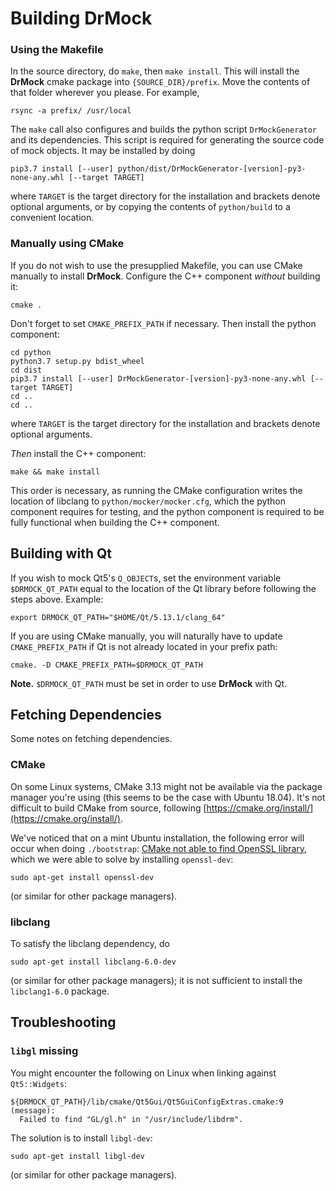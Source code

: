 <!-- 
Copyright 2019 Ole Kliemann, Malte Kliemann

This file is part of DrMock.

DrMock is free software: you can redistribute it and/or modify it
under the terms of the GNU General Public License as published by
the Free Software Foundation, either version 3 of the License, or
(at your option) any later version.

DrMock is distributed in the hope that it will be useful, but
WITHOUT ANY WARRANTY; without even the implied warranty of
MERCHANTABILITY or FITNESS FOR A PARTICULAR PURPOSE.  See the GNU
General Public License for more details.

You should have received a copy of the GNU General Public License
along with DrMock.  If not, see <https://www.gnu.org/licenses/>.
-->

# Building DrMock

### Using the Makefile

In the source directory, do `make`, then `make install`. This will
install the **DrMock** cmake package into `{SOURCE_DIR}/prefix`. Move
the contents of that folder wherever you please. For example,
```
rsync -a prefix/ /usr/local
```

The `make` call also configures and builds the python script
`DrMockGenerator` and its dependencies. This script is required for
generating the source code of mock objects. It may be installed by doing

```
pip3.7 install [--user] python/dist/DrMockGenerator-[version]-py3-none-any.whl [--target TARGET]
```
where `TARGET` is the target directory for the installation and brackets
denote optional arguments, or by copying the contents of `python/build`
to a convenient location.

### Manually using CMake

If you do not wish to use the presupplied Makefile, you can use CMake
manually to install **DrMock**. Configure the C++ component _without_
building it:
```
cmake .
```
Don't forget to set `CMAKE_PREFIX_PATH` if necessary. Then install the
python component:
```
cd python
python3.7 setup.py bdist_wheel
cd dist
pip3.7 install [--user] DrMockGenerator-[version]-py3-none-any.whl [--target TARGET]
cd ..
cd ..
```
where `TARGET` is the target directory for the installation and brackets
denote optional arguments.

_Then_ install the C++ component:
```
make && make install
```

This order is necessary, as running the CMake configuration writes the
location of libclang to `python/mocker/mocker.cfg`, which the python
component requires for testing, and the python component is required 
to be fully functional when building the C++ component.

## Building with Qt

If you wish to mock Qt5's `Q_OBJECT`s, set the environment variable
`$DRMOCK_QT_PATH` equal to the location of the Qt library before
following the steps above. Example:
```
export DRMOCK_QT_PATH="$HOME/Qt/5.13.1/clang_64"
```
If you are using CMake manually, you will naturally have to update
`CMAKE_PREFIX_PATH` if Qt is not already located in your prefix path:
```
cmake. -D CMAKE_PREFIX_PATH=$DRMOCK_QT_PATH
```

**Note.** `$DRMOCK_QT_PATH` must be set in order to use **DrMock** with
  Qt.

## Fetching Dependencies

Some notes on fetching dependencies. 

### CMake

On some Linux systems, CMake 3.13 might not be available via the package
manager you're using (this seems to be the case with Ubuntu 18.04). It's
not difficult to build CMake from source, following
[https://cmake.org/install/](https://cmake.org/install/).

We've noticed that on a mint Ubuntu installation, the following error
will occur when doing `./bootstrap`: [CMake not able to find OpenSSL
library](https://stackoverflow.com/questions/16248775/cmake-not-able-to-find-openssl-library),
which we were able to solve by installing `openssl-dev`:
```
sudo apt-get install openssl-dev
```
(or similar for other package managers).

### libclang

To satisfy the libclang dependency, do
```
sudo apt-get install libclang-6.0-dev
```
(or similar for other package managers); it is not sufficient to install
the `libclang1-6.0` package.

## Troubleshooting

### `libgl` missing

You might encounter the following on Linux when linking against
`Qt5::Widgets`:
```
${DRMOCK_QT_PATH}/lib/cmake/Qt5Gui/Qt5GuiConfigExtras.cmake:9 (message):
  Failed to find "GL/gl.h" in "/usr/include/libdrm".
```
The solution is to install `libgl-dev`:
```
sudo apt-get install libgl-dev
```
(or similar for other package managers).
